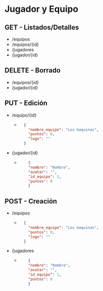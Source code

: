 # Jugador y Equipo

## GET - Listados/Detalles

- /equipos
- /equipos/{id}
- /jugadores
- /jugador/{id}

## DELETE - Borrado

- /equipos/{id}
- /jugador/{id}

## PUT - Edición

- /equipo/{id}

  - ```JSON
      {
        "nombre_equipo": "Los maquinas",
        "puntos": 0,
        "logo": ""
      }
    ```

- /jugador/{id}

  - ```JSON
        {
        "nombre": "Nombre",
        "avatar": "",
        "id_equipo": 1,
        "puntos": 0
        }
    ```

## POST - Creación

- /equipos

  - ```JSON
      {
        "nombre_equipo": "Los maquinas",
        "puntos": 0,
        "logo": ""
      }
    ```

- /jugadores

  - ```JSON
        {
        "nombre": "Nombre",
        "avatar": "",
        "id_equipo": 1,
        "puntos": 0
        }
    ```
